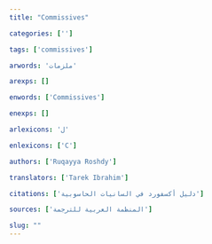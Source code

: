 ```yaml
---
title: "Commissives"

categories: ['']

tags: ['commissives']

arwords: 'ملزمات'

arexps: []

enwords: ['Commissives']

enexps: []

arlexicons: 'ل'

enlexicons: ['C']

authors: ['Ruqayya Roshdy']

translators: ['Tarek Ibrahim']

citations: ['دليل أكسفورد في السانيات الحاسوبية']

sources: ['المنظمة العربية للترجمة']

slug: ""
---
```

